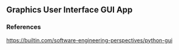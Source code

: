 ## Graphics User Interface GUI App

### References

https://builtin.com/software-engineering-perspectives/python-gui
